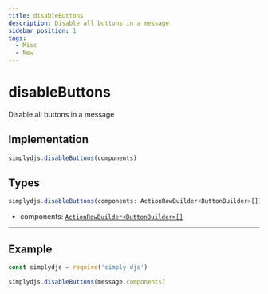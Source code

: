 ```yaml
---
title: disableButtons
description: Disable all buttons in a message
sidebar_position: 1
tags:
  - Misc
  - New
---
```


# disableButtons

Disable all buttons in a message

## Implementation
```js
simplydjs.disableButtons(components)
```

## Types
```ts
simplydjs.disableButtons(components: ActionRowBuilder<ButtonBuilder>[])
```
- components: [`ActionRowBuilder<ButtonBuilder>[]`](https://old.discordjs.dev/#/docs/discord.js/main/class/ActionRowBuilder)

-----------------------

## Example

```js title="disable.js"
const simplydjs = require('simply-djs')

simplydjs.disableButtons(message.components)
```
